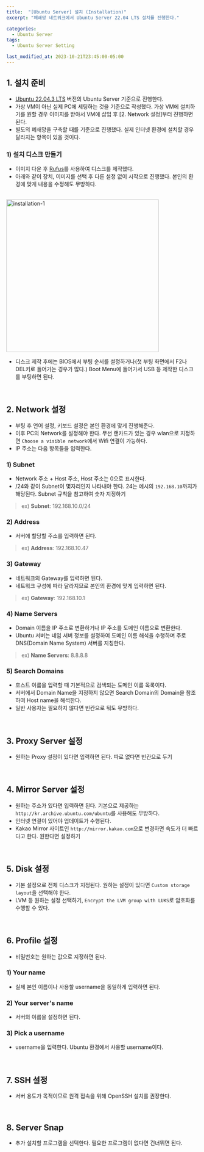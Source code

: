 ```yaml
---
title:  "[Ubuntu Server] 설치 (Installation)"
excerpt: "폐쇄망 네트워크에서 Ubuntu Server 22.04 LTS 설치를 진행한다."

categories:
  - Ubuntu Server
tags:
  - Ubuntu Server Setting

last_modified_at: 2023-10-21T23:45:00-05:00
---
```

## 1. 설치 준비
- [Ubuntu 22.04.3 LTS](https://releases.ubuntu.com/jammy/) 버전의 Ubuntu Server 기준으로 진행한다.
- 가상 VM이 아닌 실제 PC에 세팅하는 것을 기준으로 작성했다. 가상 VM에 설치하기를 원할 경우 이미지를 받아서 VM에 삽입 후 [2. Network 설정]부터 진행하면 된다.
- 별도의 폐쇄망을 구축할 때를 기준으로 진행했다. 실제 인터넷 환경에 설치할 경우 달라지는 항목이 있을 것이다.


### 1) 설치 디스크 만들기
- 이미지 다운 후 [Rufus](https://rufus.ie/en/)를 사용하여 디스크를 제작했다.
- 아래와 같이 장치, 이미지를 선택 후 다른 설정 없이 시작으로 진행했다. 본인의 환경에 맞게 내용을 수정해도 무방하다.

<br>

<img src="https://i.ibb.co/pZj9ZjQ/installation-1.png" alt="installation-1" width="400" class="img_post">

<br>

- 디스크 제작 후에는 BIOS에서 부팅 순서를 설정하거나(첫 부팅 화면에서 F2나 DEL키로 들어가는 경우가 많다.) Boot Menu에 들어가서 USB 등 제작한 디스크를 부팅하면 된다.

<br>

## 2. Network 설정
- 부팅 후 언어 설정, 키보드 설정은 본인 환경에 맞게 진행해준다.
- 이후 PC의 Network를 설정해야 한다. 무선 랜카드가 있는 경우 wlan으로 지정하면 `Choose a visible network`에서 Wifi 연결이 가능하다.
- IP 주소는 다음 항목들을 입력한다.

### 1) **Subnet**
 - Network 주소 + Host 주소, Host 주소는 0으로 표시한다.
 - /24와 같이 Subnet이 몇자리인지 나타내야 한다. 24는 예시의 `192.168.10`까지가 해당된다. Subnet 규칙을 참고하여 숫자 지정하기
> ex) **Subnet**: 192.168.10.0/24

### 2) **Address**
- 서버에 할당할 주소를 입력하면 된다.
> ex) **Address**: 192.168.10.47

### 3) **Gateway**
- 네트워크의 Gateway를 입력하면 된다.
- 네트워크 구성에 따라 달라지므로 본인의 환경에 맞게 입력하면 된다.
> ex) **Gateway**: 192.168.10.1

### 4) **Name Servers**
- Domain 이름을 IP 주소로 변환하거나 IP 주소를 도메인 이름으로 변환한다.
- Ubuntu 서버는 네임 서버 정보를 설정하여 도메인 이름 해석을 수행하며 주로 DNS(Domain Name System) 서버를 지칭한다.
> ex) **Name Servers**: 8.8.8.8

### 5) **Search Domains**
- 호스트 이름을 입력할 때 기본적으로 검색되는 도메인 이름 목록이다.
- 서버에서 Domain Name을 지정하지 않으면 Search Domain의 Domain을 참조하여 Host name을 해석한다.
- 일반 사용자는 필요하지 않다면 빈칸으로 둬도 무방하다.

<br>

## 3. Proxy Server 설정
- 원하는 Proxy 설정이 있다면 입력하면 된다. 따로 없다면 빈칸으로 두기

<br>

## 4. Mirror Server 설정
- 원하는 주소가 있다면 입력하면 된다. 기본으로 제공하는 `http://kr.archive.ubuntu.com/ubuntu`를 사용해도 무방하다.
- 인터넷 연결이 있어야 업데이트가 수행된다.
- Kakao Mirror 사이트인 `http://mirror.kakao.com`으로 변경하면 속도가 더 빠르다고 한다. 원한다면 설정하기

<br>

## 5. Disk 설정
- 기본 설정으로 전체 디스크가 지정된다. 원하는 설정이 있다면 `Custom storage layout`을 선택해야 한다.
- LVM 등 원하는 설정 선택하기, `Encrypt the LVM group with LUKS`로 암호화를 수행할 수 있다.

<br>

## 6. Profile 설정
- 비밀번호는 원하는 값으로 지정하면 된다.

### 1) **Your name**
- 실제 본인 이름이나 사용할 username을 동일하게 입력하면 된다.

### 2) **Your server's name**
- 서버의 이름을 설정하면 된다.

### 3) **Pick a username**
- username을 입력한다. Ubuntu 환경에서 사용할 username이다.

<br>

## 7. SSH 설정
- 서버 용도가 목적이므로 원격 접속을 위해 OpenSSH 설치를 권장한다.

<br>

## 8. Server Snap
- 추가 설치할 프로그램을 선택한다. 필요한 프로그램이 없다면 건너뛰면 된다.

